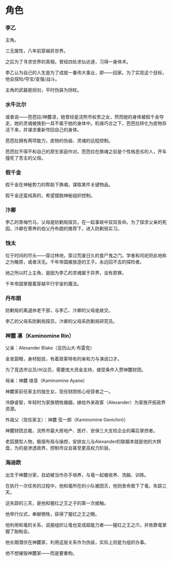 # 角色

### 李乙

主角。

三无属性，八年前穿越异世界。

之后为了寻求世界的真相，曾经四处求仙访道，习得一身体术。

李乙认为自己的人生是为了成就一番伟大事业，即——回家。为了实现这个目标，他会探险/夺宝/变强/战斗。

主角的武器是拐剑，平时伪装为拐杖。



### 水牛比尔

或者说——芭芭拉/神麓凛，她曾经是浣熊市权贵之女，然而她的身体被假千金夺走，她的灵魂被换到一具不属于她的身体中。机缘巧合之下，芭芭拉转化为皮物存活下来，并谋求重新夺回自己的身体。

芭芭拉拥有两项能力，皮物的伪装、灵魂的远程控制。

芭芭拉不得不和自己的原生家庭作对。芭芭拉在换魂之前是个性格恶劣的人，开车撞死了苦主的父母。


### 假千金

假千金在神秘势力的帮助下换魂，谋取某件关键物品。

假千金还蛮纯真的，希望摆脱神秘组织控制。


### 汴卿

李乙的青梅竹马，父母是防剿局探员，在一起事故中双双丧命。为了探求父亲的死因，汴卿在寄养的伯父丹布朗的推荐下，进入防剿局实习。


### 蚀太

位于时间的尽头——穿过林地，穿过荒废日久的食尸鬼之门。学者和司祀将此地称之为睖原，或者沃无。千年帝国被放逐的王子。永远回不去的探险者。

祂之所以盯上主角，是因为李乙的灵魂属于异界，没有原罪。

千年帝国掌握着穿越平行宇宙的魔法。

### 丹布朗

防剿局的离退休老干部，与李乙、汴卿的父母是故交。

李乙的父母系防剿局探员，汴卿的父母系防剿局研究员。


### 神麓 凛（Kaminomine Rin）

父亲：Alexander Blake（亚历山大·布雷克）

金发碧眼，身材挺拔，有着政客特有的亲和力与演说口才。

为了竞选市议员/州议员，需要庞大资金支持，接受条件入赘神麓财团。


母亲：神麓 绫音（Kaminomine Ayane）

神麓家前任家主的独生女，现任财团核心经营者之一。

冷静睿智，年轻时为家族牺牲婚姻，嫁给外来政客（Alexander）为家族开拓政界资源。


外祖父（现任家主）：神麓 弦一郎（Kaminomine Genichirō）

神麓财团总裁，浣熊市最大房地产、医疗、安保三大支柱企业的幕后掌控者。

老狐狸型人物，极擅布局与操控，安排女儿与Alexander的联姻本就是他的大棋盘，为的是渗透政界，控制市议会甚至更高权力阶层。


### 海迪欧

出生于神麓分家，自幼被当作杀手培养，与竜一起被收养、洗脑、训练。

在执行一次任务的过程中，他和竜所在的小队被团灭，他则舍命救下了竜，失踪三天。

这失踪的三天，是他和猩红之王之子的第一次接触。

他举行仪式，奉献牺牲，获得了猩红之王之眼。

他利用和竜的关系，说服组织让竜也变成超能力者——猩红之王之爪，并依靠竜掌握了胎眙会。

他长期潜伏在神麓家，利用这层关系作为伪装，实际上则是为组织办事。

他不想摧毁神麓家——而是要重构。